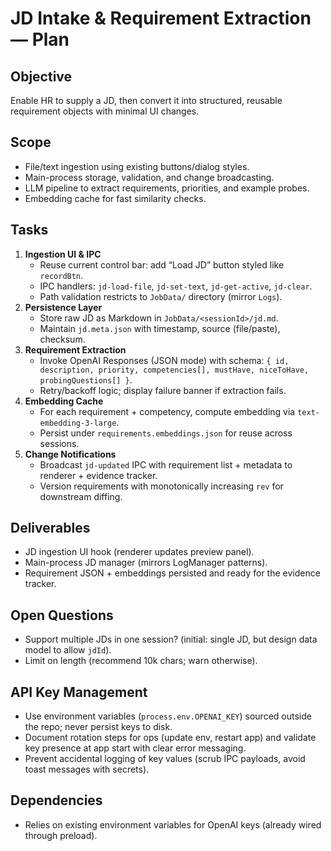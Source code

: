 # JD Intake & Requirement Extraction — Plan

## Objective
Enable HR to supply a JD, then convert it into structured, reusable requirement objects with minimal UI changes.

## Scope
- File/text ingestion using existing buttons/dialog styles.
- Main-process storage, validation, and change broadcasting.
- LLM pipeline to extract requirements, priorities, and example probes.
- Embedding cache for fast similarity checks.

## Tasks
1. **Ingestion UI & IPC**
   - Reuse current control bar: add “Load JD” button styled like `recordBtn`.
   - IPC handlers: `jd-load-file`, `jd-set-text`, `jd-get-active`, `jd-clear`.
   - Path validation restricts to `JobData/` directory (mirror `Logs`).
2. **Persistence Layer**
   - Store raw JD as Markdown in `JobData/<sessionId>/jd.md`.
   - Maintain `jd.meta.json` with timestamp, source (file/paste), checksum.
3. **Requirement Extraction**
   - Invoke OpenAI Responses (JSON mode) with schema: `{ id, description, priority, competencies[], mustHave, niceToHave, probingQuestions[] }`.
   - Retry/backoff logic; display failure banner if extraction fails.
4. **Embedding Cache**
   - For each requirement + competency, compute embedding via `text-embedding-3-large`.
   - Persist under `requirements.embeddings.json` for reuse across sessions.
5. **Change Notifications**
   - Broadcast `jd-updated` IPC with requirement list + metadata to renderer + evidence tracker.
   - Version requirements with monotonically increasing `rev` for downstream diffing.

## Deliverables
- JD ingestion UI hook (renderer updates preview panel).
- Main-process JD manager (mirrors LogManager patterns).
- Requirement JSON + embeddings persisted and ready for the evidence tracker.

## Open Questions
- Support multiple JDs in one session? (initial: single JD, but design data model to allow `jdId`).
- Limit on length (recommend 10k chars; warn otherwise).

## API Key Management
- Use environment variables (`process.env.OPENAI_KEY`) sourced outside the repo; never persist keys to disk.
- Document rotation steps for ops (update env, restart app) and validate key presence at app start with clear error messaging.
- Prevent accidental logging of key values (scrub IPC payloads, avoid toast messages with secrets).

## Dependencies
- Relies on existing environment variables for OpenAI keys (already wired through preload).
